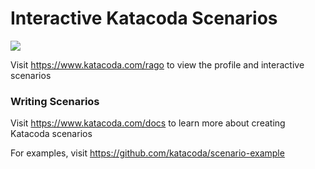 # Interactive Katacoda Scenarios

[![](http://shields.katacoda.com/katacoda/rago/count.svg)](https://www.katacoda.com/rago "Get your profile on Katacoda.com")

Visit https://www.katacoda.com/rago to view the profile and interactive scenarios

### Writing Scenarios
Visit https://www.katacoda.com/docs to learn more about creating Katacoda scenarios

For examples, visit https://github.com/katacoda/scenario-example
